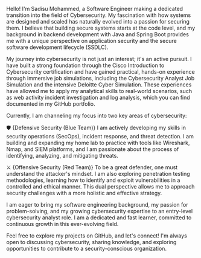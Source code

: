 

Hello! I'm Sadisu Mohammed, a Software Engineer making a dedicated transition into the field of Cybersecurity. My fascination with how systems are designed and scaled has naturally evolved into a passion for securing them. I believe that building secure systems starts at the code level, and my background in backend development with Java and Spring Boot provides me with a unique perspective on application security and the secure software development lifecycle (SSDLC).

My journey into cybersecurity is not just an interest; it's an active pursuit. I have built a strong foundation through the Cisco Introduction to Cybersecurity certification and have gained practical, hands-on experience through immersive job simulations, including the Cybersecurity Analyst Job Simulation and the intensive Deloitte Cyber Simulation. These experiences have allowed me to apply my analytical skills to real-world scenarios, such as web activity incident investigation and log analysis, which you can find documented in my GitHub portfolio.

Currently, I am channeling my focus into two key areas of cybersecurity:

🛡️ {Defensive Security (Blue Team)} I am actively developing my skills in security operations (SecOps), incident response, and threat detection. I am building and expanding my home lab to practice with tools like Wireshark, Nmap, and SIEM platforms, and I am passionate about the process of identifying, analyzing, and mitigating threats.

⚔️ {Offensive Security (Red Team)} To be a great defender, one must understand the attacker's mindset. I am also exploring penetration testing methodologies, learning how to identify and exploit vulnerabilities in a controlled and ethical manner. This dual perspective allows me to approach security challenges with a more holistic and effective strategy.

I am eager to bring my software engineering background, my passion for problem-solving, and my growing cybersecurity expertise to an entry-level cybersecurity analyst role. I am a dedicated and fast learner, committed to continuous growth in this ever-evolving field.

Feel free to explore my projects on GitHub, and let's connect! I'm always open to discussing cybersecurity, sharing knowledge, and exploring opportunities to contribute to a security-conscious organization.
<!--
**smokemoha/smokemoha** is a ✨ _special_ ✨ repository because its `README.md` (this file) appears on your GitHub profile.

Here are some ideas to get you started:

- 🔭 I’m currently working on ...
- 🌱 I’m currently learning ...
- 👯 I’m looking to collaborate on ...
- 🤔 I’m looking for help with ...
- 💬 Ask me about ...
- 📫 How to reach me: ...
- 😄 Pronouns: ...
- ⚡ Fun fact: ...
-->
